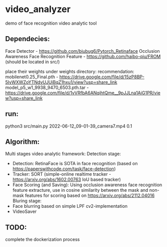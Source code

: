# video_analyzer
demo of face recognition video analytic tool

## Dependecies:
Face Detector - https://github.com/biubug6/Pytorch_Retinaface
Occlusion Awareness Face Recognition Feature - https://github.com/haibo-qiu/FROM
(should be located in src/)

place their weights under weights directory:
recommendation: 
mobilenet0.25_Final.pth - https://drive.google.com/file/d/15zP8BP-5IvWXWZoYTNdvUJUiBqZ1hxu1/view?usp=share_link
model_p5_w1_9938_9470_6503.pth.tar - https://drive.google.com/file/d/1vVRfbA6ANqihtQme__9pJJLna1AiG1PR/view?usp=share_link

## run:
python3 src/main.py 2022-06-12_09-01-39_camera7.mp4 0.1

## Algorithm:
Multi stages video analytic framework:
  Detection stage:
  - Detection:
      RetinaFace is SOTA in face recognition (based on https://paperswithcode.com/task/face-detection)
  - Tracker: 
      SORT (simple-online realtime tracker - https://arxiv.org/abs/1602.00763 IoU based tracker)
  - Face Scoring (and Saving): 
      Using occlusion awareness face recognition feature extracture, use in cosine similarity between the mask and non-mask features for scoring
      based on https://arxiv.org/abs/2112.04016
 Bluring stage:
   - Face blurring based on simple LPF cv2-implementation
   - VideoSaver
   
## TODO:
  complete the dockerization process
    
